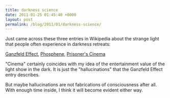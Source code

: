 ```yaml
---
title: darkness science
date: 2011-01-25 01:45:40 +0000
layout: post
permalink: /blog/2011/01/darkness-science/
---
```


Just came across these three entries in Wikipedia about the strange light that people often experience in darkness retreats:


[Ganzfeld Effect][1], [Phosphene][2], [Prisoner's Cinema][3]

"Cinema" certainly coincides with my idea of the entertainment value of the light show in the dark. It is just the "hallucinations" that the Ganzfeld Effect entry describes.

But maybe hallucinations are not fabrications of consciousness after all. With enough time inside, I think it will become evident either way.

   [1]: http://en.wikipedia.org/wiki/Ganzfeld_effect
   [2]: http://en.wikipedia.org/wiki/Phosphene
   [3]: http://en.wikipedia.org/wiki/Prisoner's_cinema

